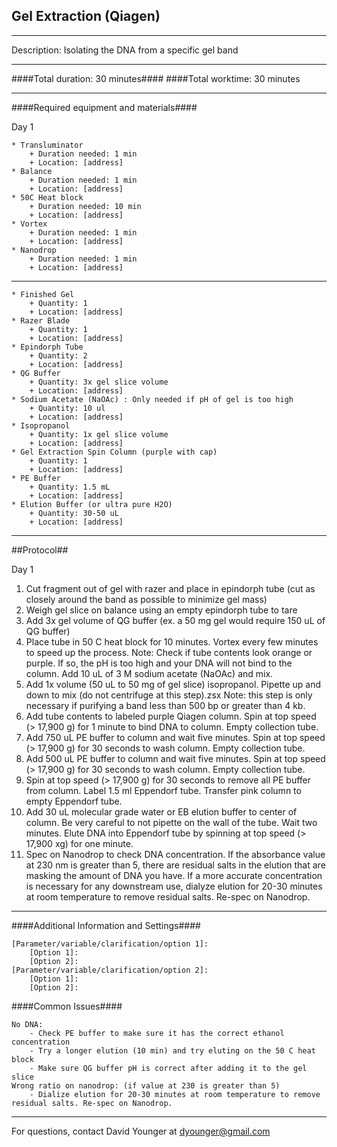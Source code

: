 Gel Extraction (Qiagen)
--------------
- - - - - - - - - - - - - - - - - - - - - - - - - - - - - - - - - - - - - - - - - - - -
Description: Isolating the DNA from a specific gel band

- - - - - - - - - - - - - - - - - - - - - - - - - - - - - - - - - - - - - - - - - - - -
####Total duration: 30 minutes####
####Total worktime: 30 minutes
    
- - - - - - - - - - - - - - - - - - - - - - - - - - - - - - - - - - - - - - - - - - - -

####Required equipment and materials####

Day 1

    * Transluminator
        + Duration needed: 1 min
        + Location: [address]
    * Balance
        + Duration needed: 1 min
        + Location: [address]
    * 50C Heat block
        + Duration needed: 10 min
        + Location: [address]
    * Vortex
        + Duration needed: 1 min
        + Location: [address]
    * Nanodrop
        + Duration needed: 1 min
        + Location: [address]
  
------

    * Finished Gel
        + Quantity: 1
        + Location: [address]
    * Razer Blade
        + Quantity: 1
        + Location: [address]
    * Epindorph Tube
        + Quantity: 2
        + Location: [address]        
    * QG Buffer
        + Quantity: 3x gel slice volume
        + Location: [address]
    * Sodium Acetate (NaOAc) : Only needed if pH of gel is too high
        + Quantity: 10 ul
        + Location: [address]
    * Isopropanol
        + Quantity: 1x gel slice volume
        + Location: [address]
    * Gel Extraction Spin Column (purple with cap)
        + Quantity: 1
        + Location: [address]        
    * PE Buffer
        + Quantity: 1.5 mL
        + Location: [address]
    * Elution Buffer (or ultra pure H2O)
        + Quantity: 30-50 uL
        + Location: [address]
        
        
        
- - - - - - - - - - - - - - - - - - - - - - - - - - - - - - - - - - - - - - - - - - - - 

##Protocol##

Day 1

1. Cut fragment out of gel with razer and place in epindorph tube (cut as closely around the band as possible to minimize gel mass) 
2. Weigh gel slice on balance using an empty epindorph tube to tare
3. Add 3x gel volume of QG buffer (ex. a 50 mg gel would require 150 uL of QG buffer)
4. Place tube in 50 C heat block for 10 minutes. Vortex every few minutes to speed up the process. Note: Check if tube contents look orange or purple. If so, the pH is too high and your DNA will not bind to the column. Add 10 uL of 3 M sodium acetate (NaOAc) and mix.
5. Add 1x volume (50 uL to 50 mg of gel slice) isopropanol. Pipette up and down to mix (do not centrifuge at this step).zsx Note: this step is only necessary if purifying a band less than 500 bp or greater than 4 kb.
6. Add tube contents to labeled purple Qiagen column. Spin at top speed (> 17,900 g) for 1 minute to bind DNA to column. Empty collection tube.
7. Add 750 uL PE buffer to column and wait five minutes. Spin at top speed (> 17,900 g) for 30 seconds to wash column. Empty collection tube.
8. Add 500 uL PE buffer to column and wait five minutes. Spin at top speed (> 17,900 g) for 30 seconds to wash column. Empty collection tube.
9. Spin at top speed (> 17,900 g) for 30 seconds to remove all PE buffer from column. Label 1.5 ml Eppendorf tube. Transfer pink column to empty Eppendorf tube.
10. Add 30 uL molecular grade water or EB elution buffer to center of column. Be very careful to not pipette on the wall of the tube. Wait two minutes. Elute DNA into Eppendorf tube by spinning at top speed (> 17,900 xg) for one minute.
11. Spec on Nanodrop to check DNA concentration. If the absorbance value at 230 nm is greater than 5, there are residual salts in the elution that are masking the amount of DNA you have. If a more accurate concentration is necessary for any downstream use, dialyze elution for 20-30 minutes at room temperature to remove residual salts. Re-spec on Nanodrop.

- - - - - - - - - - - - - - - - - - - - - - - - - - - - - - - - - - - - - - - - - - - - 
    
    
####Additional Information and Settings####

    [Parameter/variable/clarification/option 1]:
        [Option 1]:
        [Option 2]:
    [Parameter/variable/clarification/option 2]:
        [Option 1]:
        [Option 2]:


####Common Issues####

    No DNA:
        - Check PE buffer to make sure it has the correct ethanol concentration
        - Try a longer elution (10 min) and try eluting on the 50 C heat block
        - Make sure QG buffer pH is correct after adding it to the gel slice
    Wrong ratio on nanodrop: (if value at 230 is greater than 5)
        - Dialize elution for 20-30 minutes at room temperature to remove residual salts. Re-spec on Nanodrop.
- - - - - - - - - - - - - - - - - - - - - - - - - - - - - - - - - - - - - - - - - - - - 
       
For questions, contact David Younger at dyounger@gmail.com    
